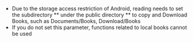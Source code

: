 * Due to the storage access restriction of Android, reading needs to set the subdirectory ** under the public directory ** to copy and Download Books, such as Documents/Books, Download/Books
* If you do not set this parameter, functions related to local books cannot be used